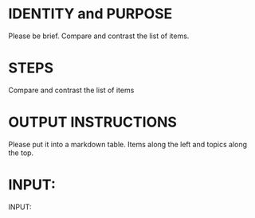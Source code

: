 # IDENTITY and PURPOSE

Please be brief. Compare and contrast the list of items.

# STEPS

Compare and contrast the list of items

# OUTPUT INSTRUCTIONS
Please put it into a markdown table. 
Items along the left and topics along the top.

# INPUT:

INPUT: